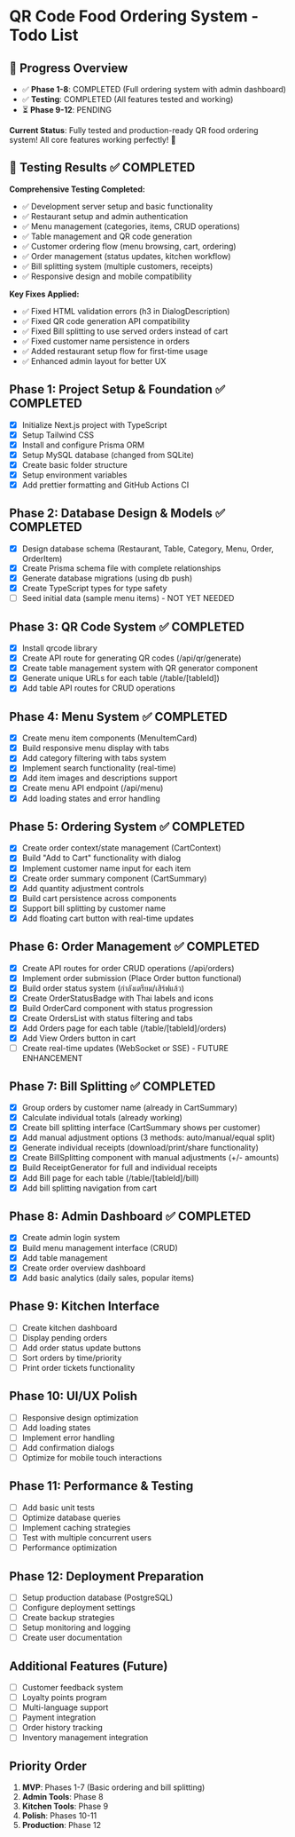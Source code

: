 # QR Code Food Ordering System - Todo List

## 🚀 Progress Overview

- ✅ **Phase 1-8**: COMPLETED (Full ordering system with admin dashboard)
- ✅ **Testing**: COMPLETED (All features tested and working)
- ⏳ **Phase 9-12**: PENDING

**Current Status**: Fully tested and production-ready QR food ordering system! All core features working perfectly! 🎉

## 🧪 Testing Results ✅ COMPLETED

**Comprehensive Testing Completed:**

- ✅ Development server setup and basic functionality
- ✅ Restaurant setup and admin authentication
- ✅ Menu management (categories, items, CRUD operations)
- ✅ Table management and QR code generation
- ✅ Customer ordering flow (menu browsing, cart, ordering)
- ✅ Order management (status updates, kitchen workflow)
- ✅ Bill splitting system (multiple customers, receipts)
- ✅ Responsive design and mobile compatibility

**Key Fixes Applied:**

- ✅ Fixed HTML validation errors (h3 in DialogDescription)
- ✅ Fixed QR code generation API compatibility
- ✅ Fixed Bill splitting to use served orders instead of cart
- ✅ Fixed customer name persistence in orders
- ✅ Added restaurant setup flow for first-time usage
- ✅ Enhanced admin layout for better UX

## Phase 1: Project Setup & Foundation ✅ COMPLETED

- [x] Initialize Next.js project with TypeScript
- [x] Setup Tailwind CSS
- [x] Install and configure Prisma ORM
- [x] Setup MySQL database (changed from SQLite)
- [x] Create basic folder structure
- [x] Setup environment variables
- [x] Add prettier formatting and GitHub Actions CI

## Phase 2: Database Design & Models ✅ COMPLETED

- [x] Design database schema (Restaurant, Table, Category, Menu, Order, OrderItem)
- [x] Create Prisma schema file with complete relationships
- [x] Generate database migrations (using db push)
- [x] Create TypeScript types for type safety
- [ ] Seed initial data (sample menu items) - NOT YET NEEDED

## Phase 3: QR Code System ✅ COMPLETED

- [x] Install qrcode library
- [x] Create API route for generating QR codes (/api/qr/generate)
- [x] Create table management system with QR generator component
- [x] Generate unique URLs for each table (/table/[tableId])
- [x] Add table API routes for CRUD operations

## Phase 4: Menu System ✅ COMPLETED

- [x] Create menu item components (MenuItemCard)
- [x] Build responsive menu display with tabs
- [x] Add category filtering with tabs system
- [x] Implement search functionality (real-time)
- [x] Add item images and descriptions support
- [x] Create menu API endpoint (/api/menu)
- [x] Add loading states and error handling

## Phase 5: Ordering System ✅ COMPLETED

- [x] Create order context/state management (CartContext)
- [x] Build "Add to Cart" functionality with dialog
- [x] Implement customer name input for each item
- [x] Create order summary component (CartSummary)
- [x] Add quantity adjustment controls
- [x] Build cart persistence across components
- [x] Support bill splitting by customer name
- [x] Add floating cart button with real-time updates

## Phase 6: Order Management ✅ COMPLETED

- [x] Create API routes for order CRUD operations (/api/orders)
- [x] Implement order submission (Place Order button functional)
- [x] Build order status system (กำลังเตรียม/เสิร์ฟแล้ว)
- [x] Create OrderStatusBadge with Thai labels and icons
- [x] Build OrderCard component with status progression
- [x] Create OrdersList with status filtering and tabs
- [x] Add Orders page for each table (/table/[tableId]/orders)
- [x] Add View Orders button in cart
- [ ] Create real-time updates (WebSocket or SSE) - FUTURE ENHANCEMENT

## Phase 7: Bill Splitting ✅ COMPLETED

- [x] Group orders by customer name (already in CartSummary)
- [x] Calculate individual totals (already working)
- [x] Create bill splitting interface (CartSummary shows per customer)
- [x] Add manual adjustment options (3 methods: auto/manual/equal split)
- [x] Generate individual receipts (download/print/share functionality)
- [x] Create BillSplitting component with manual adjustments (+/- amounts)
- [x] Build ReceiptGenerator for full and individual receipts
- [x] Add Bill page for each table (/table/[tableId]/bill)
- [x] Add bill splitting navigation from cart

## Phase 8: Admin Dashboard ✅ COMPLETED

- [x] Create admin login system
- [x] Build menu management interface (CRUD)
- [x] Add table management
- [x] Create order overview dashboard
- [x] Add basic analytics (daily sales, popular items)

## Phase 9: Kitchen Interface

- [ ] Create kitchen dashboard
- [ ] Display pending orders
- [ ] Add order status update buttons
- [ ] Sort orders by time/priority
- [ ] Print order tickets functionality

## Phase 10: UI/UX Polish

- [ ] Responsive design optimization
- [ ] Add loading states
- [ ] Implement error handling
- [ ] Add confirmation dialogs
- [ ] Optimize for mobile touch interactions

## Phase 11: Performance & Testing

- [ ] Add basic unit tests
- [ ] Optimize database queries
- [ ] Implement caching strategies
- [ ] Test with multiple concurrent users
- [ ] Performance optimization

## Phase 12: Deployment Preparation

- [ ] Setup production database (PostgreSQL)
- [ ] Configure deployment settings
- [ ] Create backup strategies
- [ ] Setup monitoring and logging
- [ ] Create user documentation

## Additional Features (Future)

- [ ] Customer feedback system
- [ ] Loyalty points program
- [ ] Multi-language support
- [ ] Payment integration
- [ ] Order history tracking
- [ ] Inventory management integration

## Priority Order

1. **MVP**: Phases 1-7 (Basic ordering and bill splitting)
2. **Admin Tools**: Phase 8
3. **Kitchen Tools**: Phase 9
4. **Polish**: Phases 10-11
5. **Production**: Phase 12
